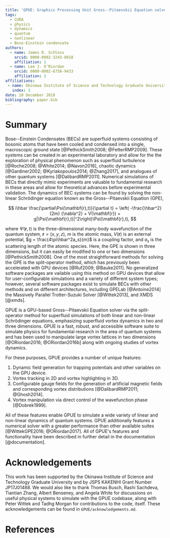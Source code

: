 ```yaml
---
title: 'GPUE: Graphics Processing Unit Gross--Pitaevskii Equation solver'
tags:
  - CUDA
  - physics
  - dynamics
  - quantum
  - nonlinear
  - Bose-Einstein condensate
authors:
  - name: James R. Schloss
    orcid: 0000-0002-3243-8918
    affiliation: 1
  - name: Lee J. O'Riordan
    orcid: 0000-0002-6758-9433
    affiliation: 1
affiliations:
 - name: Okinawa Institute of Science and Technology Graduate University, Onna-son, Okinawa 904-0495, Japan.
   index: 1
date: 10 December 2018
bibliography: paper.bib
---
```


# Summary

Bose--Einstein Condensates (BECs) are superfluid systems consisting of bosonic atoms that have been cooled and condensed into a single, macroscopic ground state [@PethickSmith2008; @FetterRMP2009].
These systems can be created in an experimental laboratory and allow for the the exploration of physical phenomenon such as superfluid turbulence [@Roche2008; @White2014; @Navon2016], chaotic dynamics [@Gardiner2002; @Kyriakopoulos2014; @Zhang2017], and analogues of other quantum systems [@DalibardRMP2011].
Numerical simulations of BECs that directly mimic experiments are valuable to fundamental research in these areas and allow for theoretical advances before experimental validation.
The dynamics of BEC systems can be found by solving the non-linear Schr&ouml;dinger equation known as the Gross--Pitaevskii Equation (GPE),

$$
i\hbar \frac{\partial\Psi(\mathbf{r},t)}{\partial t} = \left( -\frac{\hbar^2}{2m} {\nabla^2} + V(\mathbf{r}) + g|\Psi(\mathbf{r},t)|^2\right)\Psi(\mathbf{r},t),
$$

where $\Psi(\mathbf{r},t)$ is the three-dimensional many-body wavefunction of the quantum system, $\mathbf{r} = (x,y,z)$, $m$ is the atomic mass, $V(\mathbf{r})$ is an external potential, $g = \frac{4\pi\hbar^2a_s}{m}$ is a coupling factor, and $a_s$ is the scattering length of the atomic species.
Here, the GPE is shown in three dimensions, but it can easily be modified to one or two dimensions [@PethickSmith2008].
One of the most straightforward methods for solving the GPE is the split-operator method, which has previously been accelerated with GPU devices [@Ruf2009; @Bauke2011].
No generalized software packages are vailable using this method on GPU devices that allow for user-configurable simulations and a variety of different system types; however,
several software packages exist to simulate BECs with other methods and on different architectures, including GPELab [@Antoine2014] the Massively Parallel Trotter-Suzuki Solver [@Wittek2013], and XMDS [@xmds].

GPUE is a GPU-based Gross--Pitaevskii Equation solver via the split-operator method for superfluid simulations of both linear and non-linear Schr&ouml;dinger equations, emphasizing superfluid vortex dynamics in two and three dimensions. GPUE is a fast, robust, and accessible software suite to simulate physics for fundamental research in the area of quantum systems and has been used to manipulate large vortex lattices in two dimensions [@ORiordan2016; @ORiordan2016b] along with ongoing studies of vortex dynamics.

For these purposes, GPUE provides a number of unique features:
1. Dynamic field generation for trapping potentials and other variables on the GPU device.
2. Vortex tracking in 2D and vortex highlighting in 3D.
3. Configurable gauge fields for the generation of artificial magnetic fields and corresponding vortex distributions [@DalibardRMP2011; @Ghosh2014].
4. Vortex manipulation via direct control of the wavefunction phase [@Dobrek1999].

All of these features enable GPUE to simulate a wide variety of linear and non-linear dynamics of quantum systems. GPUE additionally features a numerical solver with a greater performance than other available suites [@WittekGPE2016; @ORiordan2017]. All of GPUE's features and functionality have been described in further detail in the documentation [@documentation].

# Acknowledgements
This work has been supported by the Okinawa Institute of Science and Technology Graduate University and by JSPS KAKENHI Grant Number JP17J01488.
We would also like to thank Thomas Busch, Rashi Sachdeva, Tiantian Zhang, Albert Benseney, and Angela White for discussions on useful physical systems to simulate with the GPUE codebase, along with Peter Wittek and Tadhg Morgan for contributions to the code, itself.
These acknowledgements can be found in `GPUE/acknowledgements.md`.

# References
